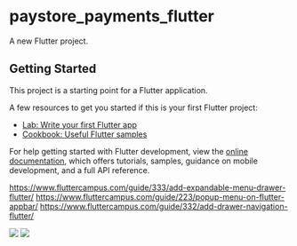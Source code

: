 # paystore_payments_flutter

A new Flutter project.

## Getting Started

This project is a starting point for a Flutter application.

A few resources to get you started if this is your first Flutter project:

- [Lab: Write your first Flutter app](https://docs.flutter.dev/get-started/codelab)
- [Cookbook: Useful Flutter samples](https://docs.flutter.dev/cookbook)

For help getting started with Flutter development, view the
[online documentation](https://docs.flutter.dev/), which offers tutorials,
samples, guidance on mobile development, and a full API reference.



https://www.fluttercampus.com/guide/333/add-expandable-menu-drawer-flutter/
https://www.fluttercampus.com/guide/223/popup-menu-on-flutter-appbar/
https://www.fluttercampus.com/guide/332/add-drawer-navigation-flutter/



<img src="https://lh3.googleusercontent.com/pw/ADCreHffVDO-hoAV9Vx3vDGljeQ6az5oiGND4yeDHBVqVsDM0vDTXO3AeFZ8RwB-lIt-6NNuQnKhkvdy_zvJ1JQcKwS5V1EMvuXonL8RjznM_I_aFWZ0gBFOQSHcrqRUW8xCivIvl6Rq-Lj0MAAreXIsIDrvkKsXbJSn237fNjMgYPlaY3-BT1gJc5s3oAJZwj4BKUKyRY9oxzXHDK97aj-gsydFfWMtZlhBFBOZCurdoD8gRzUbkDYgmJrpIsdTpYmnE403-ZpyolWWC9b9fxlnCXVnRtc7j1TUl3KfGdZwatkh1y4oZGnzQRfz-8cD969bfF-kQFho2TaLA7fjQ3QgFqVZso8HxTUqF21Hg4BOg-XYlcpkOltBPKpsaHitX_CNsvU1WS6OQW1C0iWhLz6EBs1CQTC3umiGSywK3t_WO8RNlL4j56BC1pWlOnn9hu31xq8pLekBqeW3uT-9InN0MffVnfbuPlOIFKoLFFgzgmXR9At3fkPQyou4su7yhr_oRYsfPc66YKbtGJyCVH9t2khA7pnM5GWjd1OVFMkPZIVhO5p03zSTONzWCjmXnzqEbiIeRbLL1oNNIol-1_8WRb7njWuw04tDgCSwc-FDQY5Nvqj_dQcDKCDCSmQh4cuqanlfeqTVHl6Gyatdox0mNJ7786kzLK9C0b4fnmwPCJno_CD6F65Moin45vyNzKLwPOpn3dKwKVsSAHdpUts2vjNSB800FZfJmcXpcnPlZiqUOJEP9RbnZdz8JwKz8sUIEq8yhiym8nQn5rsrpnR5kRXuY8qWVxrbQAB99Dtyd5rB982NNJGItMIl92iBRLru6DAsXT7EihjOA9lmDrVHcCbfPfG3CpOsjEuKnQXkaTGPSVifFixiG1xGe-sekCW8jmD7gC68WjytVJjjuKU-Sg=w1745-h931-s-no?authuser=0">

<img src="https://lh3.googleusercontent.com/pw/ADCreHfH0hQhfq1vlYteSN9CqA_4FGhkUblt7jiSav2ds9dvlO_aVg8_fCMJBdonGY7jQZ_ESNsOrp2C_-WFaspBXUqiUZFbtwvv2oUzW5cM5Ir2pGv_HwrTfVQsdlmN3AGV0HZ_XtahGV7zqegKyHdH8yy1-NPfRo3AARIFER1ykMAnilAirusXiyfIwo5TTo-Ec_JT-xRkVfcjUAES8AbVcxGSH05XM38b4UoRt5gWwIvmwL79rRD52d4juzYMPKgVCk61qVH06UcGWDkCvudU0UmtRgxQjYCb4xU2lZ17mnukhrvMoBdW-_sg9wH_P-lBu_NfjivnIbPbfKSCFoUsAyknYmp9JC1EOq4VdxR7UdyugYFRoljrJ0TEkCkUCsA3JGsssqjFjaPksmSsRLm9UHta51o1shPfPT1ToF-U5cnHICGUS51Byc2bzCaW0grUQX1EX7tcc08q-mHKcYPm9GheEqgxP28atMQ8jFoTNj4fCU_vhzF5tgek8nc-yW51ZzODQwMnMIkdIUdtpZLF7gNG5Mi3nD0--wKA9Bn7sq889uWQWH9ardR7xgrAW45V2As3iuzsHBG5dUl9rYT5WlJEQv5UfHltFUE_jQLiZhdqFStwVDfASftpWTlJtuVw0PlFPaku3uxAgPjO1hLLGJmpk5KLmNJMhKDiLz0ZLbiJRXVJq6YFJQVe02fmZOAeYXR0FeTYQIrnSkVrIOZM2P1cHnhL4LEJszCTovyUimmhsf8gbj1U2DsPrgB9Qdx0P8kKMUmmX2qDpKflZxCTvKrFyJWyii4-l_T5ZwPQ0IsSxuiexzMgryCnXTHhvE6aOXu79V6dRO5EuU6oWLq5oAeIMfX3mLVYSkvMqKMSDevFMXTVk3fmD4fS6zIcttKPqr9lmQ4mB8VDA08-3BM1HA=w1715-h931-s-no?authuser=0">